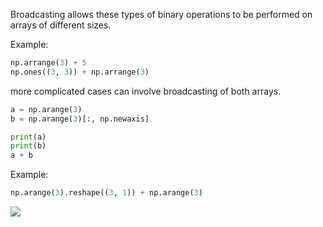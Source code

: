 Broadcasting allows these types of binary operations to be performed on arrays of different sizes.

Example:
```Python
np.arrange(3) + 5
np.ones((3, 3)) + np.arrange(3)
```

more complicated cases can involve broadcasting of both arrays.

```Python
a = np.arange(3)
b = np.arange(3)[:, np.newaxis]

print(a)
print(b)
a + b
```

Example:
```Python
np.arange(3).reshape((3, 1)) + np.arange(3)
```

![](https://i.imgur.com/RBfRTfn.png)


